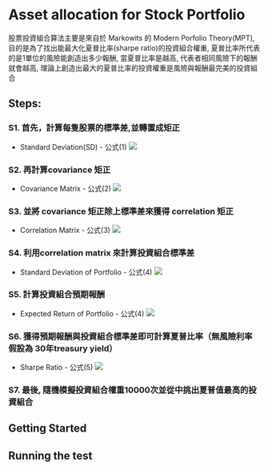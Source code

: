 # Asset allocation for Stock Portfolio  

股票投資組合算法主要是來自於 Markowits 的 Modern Porfolio Theory(MPT), 目的是為了找出能最大化夏普比率(sharpe ratio)的投資組合權重, 夏普比率所代表的是1單位的風險能創造出多少報酬, 當夏普比率是越高, 代表者相同風險下的報酬就會越高, 理論上創造出最大的夏普比率的投資權重是風險與報酬最完美的投資組合 

## Steps:

### S1. 首先，計算每隻股票的標準差,並轉置成矩正
- Standard Deviation(SD) - 公式(1)
![](https://i.imgur.com/11QKQVU.png)
### S2. 再計算covariance 矩正
- Covariance Matrix - 公式(2)
![](https://i.imgur.com/HHAfUtE.png)
### S3. 並將 covariance 矩正除上標準差來獲得 correlation 矩正
- Correlation Matrix - 公式(3)
![](https://i.imgur.com/syr2jq8.png)
### S4. 利用correlation matrix 來計算投資組合標準差
- Standard Deviation of Portfolio - 公式(4)
![](https://i.imgur.com/Nq86N23.png)

### S5. 計算投資組合預期報酬
- Expected Return of Portfolio - 公式(4)
![](https://i.imgur.com/2PKM7k4.png)

### S6. 獲得預期報酬與投資組合標準差即可計算夏普比率（無風險利率假設為 30年treasury yield） 
- Sharpe Ratio - 公式(5)
![](https://i.imgur.com/cob2R7e.png)

### S7. 最後, 隨機模擬投資組合權重10000次並從中挑出夏普值最高的投資組合


## Getting Started 



## Running the test 






